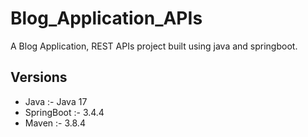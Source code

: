 # Blog_Application_APIs
A Blog Application, REST APIs project built using java and springboot.

## Versions
- Java :- Java 17
- SpringBoot :- 3.4.4
- Maven :- 3.8.4

